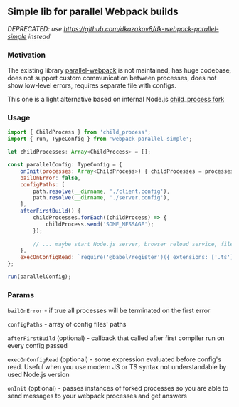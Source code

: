 ## Simple lib for parallel Webpack builds

*DEPRECATED: use https://github.com/dkazakov8/dk-webpack-parallel-simple instead*

### Motivation

The existing library [parallel-webpack](https://github.com/trivago/parallel-webpack) is not maintained,
has huge codebase, does not support custom communication between processes, does not show low-level
errors, requires separate file with configs.

This one is a light alternative based on internal Node.js [child_process fork](https://nodejs.org/api/child_process.html#child_process_child_process_fork_modulepath_args_options)

### Usage

```javascript
import { ChildProcess } from 'child_process';
import { run, TypeConfig } from 'webpack-parallel-simple';

let childProcesses: Array<ChildProcess> = [];

const parallelConfig: TypeConfig = {
    onInit(processes: Array<ChildProcess>) { childProcesses = processes; },
    bailOnError: false,
    configPaths: [
        path.resolve(__dirname, './client.config'),
        path.resolve(__dirname, './server.config'),
    ],
    afterFirstBuild() {
        childProcesses.forEach((childProcess) => {
            childProcess.send('SOME_MESSAGE');
        });
        
        // ... maybe start Node.js server, browser reload service, file generation service
    },
    execOnConfigRead: `require('@babel/register')({ extensions: ['.ts'] });`,
};

run(parallelConfig);
```

### Params

`bailOnError` - if true all processes will be terminated on the first error

`configPaths` - array of config files' paths

`afterFirstBuild` (optional) - callback that called after first compiler run on every config passed

`execOnConfigRead` (optional) - some expression evaluated before config's read. Useful when you use
modern JS or TS syntax not understandable by used Node.js version

`onInit` (optional) - passes instances of forked processes so you are able to send messages to your webpack processes and get answers
